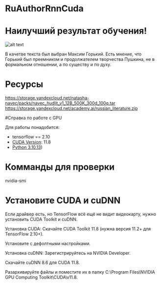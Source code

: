 # RuAuthorRnnCuda
# Наилучший результат обучения! 

![alt text](https://github.com/YuioiuY/GPT_Discord/blob/main/RuAuthorRnnCuda/Acc.png)

В качетве текста был выбран Максим Горький. Есть мнение, что Горький был преемником и продолжателем творчества Пушкина, не в формальном отношении, а по существу и по духу.


# Ресурсы 
https://storage.yandexcloud.net/natasha-navec/packs/navec_hudlit_v1_12B_500K_300d_100q.tar
https://storage.yandexcloud.net/academy.ai/russian_literature.zip

#Справка по работе с GPU 

Для работы понадобится: 

- tensorflow == 2.10
- [CUDA Version](https://developer.nvidia.com/cuda-11-8-0-download-archive?target_os=Windows&target_arch=x86_64&target_version=11&target_type=exe_network): 11.8 
- [Python 3.10.13](https://www.python.org/downloads/release/python-31013/))

# Комманды для проверки

nvidia-smi

# Установите CUDA и cuDNN
Если драйвер есть, но TensorFlow всё ещё не видит видеокарту, нужно установить CUDA Toolkit и cuDNN.

Установка CUDA:
Скачайте CUDA Toolkit 11.8 (нужна версия 11.2+ для TensorFlow 2.10+).

Установите с дефолтными настройками.

Установка cuDNN:
Зарегистрируйтесь на NVIDIA Developer.

Скачайте cuDNN 8.6 для CUDA 11.8.

Разархивируйте файлы и поместите их в папку C:\Program Files\NVIDIA GPU Computing Toolkit\CUDA\v11.8\.

#